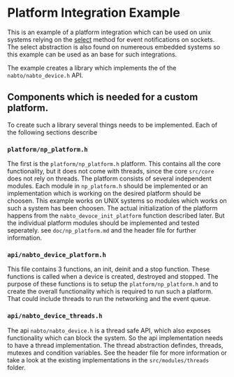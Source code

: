 # Platform Integration Example

This is an example of a platform integration which can be used on unix
systems relying on
the [select](https://en.wikipedia.org/wiki/Select_(Unix)) method for
event notifications on sockets. The select abstraction is also found
on numereous embedded systems so this example can be used as an base
for such integrations.

The example creates a library which implements the of the
`nabto/nabto_device.h` API.

## Components which is needed for a custom platform.

To create such a library several things needs to be implemented. Each
of the following sections describe

### `platform/np_platform.h`

The first is the `platform/np_platform.h` platform. This contains all
the core functionality, but it does not come with threads, since the
core `src/core` does not rely on threads. The platform consists of
several independent modules. Each module in `np_platform.h` should be
implemented or an implementation which is working on the desired
platform should be choosen. This example works on UNIX systems so
modules which works on such a system has been choosen. The actual
initialization of the platform happens from the
`nabto_devoce_init_platform` function described later. But the
individual platform modules should be implemented and tested
seperately. see `doc/np_platform.md` and the header file for further
information.

### `api/nabto_device_platform.h`

This file contains 3 functions, an init, deinit and a stop
function. These functions is called when a device is created,
destroyed and stopped. The purpose of these functions is to setup the
`platform/np_platform.h` and to create the overall functionality which
is required to run such a platform. That could include threads to run
the networking and the event queue.

### `api/nabto_device_threads.h`

The api `nabto/nabto_device.h` is a thread safe API, which also
exposes functionality which can block the system. So the api
implementation needs to have a thread implementation. The thread
abstraction defindes, threads, mutexes and condition variables. See
the header file for more information or take a look at the existing
implementations in the `src/modules/threads` folder.
